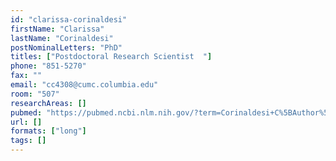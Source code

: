 ```yaml
---
id: "clarissa-corinaldesi"
firstName: "Clarissa"
lastName: "Corinaldesi"
postNominalLetters: "PhD"
titles: ["Postdoctoral Research Scientist  "]
phone: "851-5270"
fax: ""
email: "cc4308@cumc.columbia.edu"
room: "507"
researchAreas: []
pubmed: "https://pubmed.ncbi.nlm.nih.gov/?term=Corinaldesi+C%5BAuthor%5D"
url: []
formats: ["long"]
tags: []
---
```

